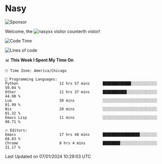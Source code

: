 # Nasy

<!--
<p align="center">
<img height="200" src="https://github-readme-stats.vercel.app/api?username=nasyxx&count_private=true&show_icons=true&theme=dracula&include_all_commits=true"/>
<img height="200" src="https://github-readme-stats.vercel.app/api/top-langs/?username=nasyxx&theme=dracula&hide=html,jupyter+notebook&count_private=true&show_icons=true"/>
</p>

  
----------------
-->

![Sponsor](https://img.shields.io/static/v1.svg?label=Sponsor&message=%E2%9D%A4&logo=GitHub&style=flat&color=pink)
 
Welcome, the ![nasyxx visitor counter](https://count.getloli.com/get/@nasyxx?theme=rule34)th vistor!
 
<!--START_SECTION:waka-->
![Code Time](http://img.shields.io/badge/Code%20Time-4%2C199%20hrs%2039%20mins-blue)

![Lines of code](https://img.shields.io/badge/From%20Hello%20World%20I%27ve%20Written-6.3%20million%20lines%20of%20code-blue)

📊 **This Week I Spent My Time On** 

```text
🕑︎ Time Zone: America/Chicago

💬 Programming Languages: 
Python                   12 hrs 57 mins      █████████████░░░░░░░░░░░░   50.04 % 
Other                    11 hrs 37 mins      ███████████░░░░░░░░░░░░░░   44.90 % 
Lua                      30 mins             ░░░░░░░░░░░░░░░░░░░░░░░░░   01.99 % 
Nix                      20 mins             ░░░░░░░░░░░░░░░░░░░░░░░░░   01.32 % 
Emacs Lisp               11 mins             ░░░░░░░░░░░░░░░░░░░░░░░░░   00.71 % 

🔥 Editors: 
Emacs                    17 hrs 48 mins      █████████████████░░░░░░░░   68.83 % 
Chrome                   8 hrs 4 mins        ████████░░░░░░░░░░░░░░░░░   31.17 % 
```


 Last Updated on 07/01/2024 10:29:03 UTC
<!--END_SECTION:waka-->

<!-- ![visitors](https://visitor-badge.laobi.icu/badge?page_id=nasyxx.nasyxx) -->

